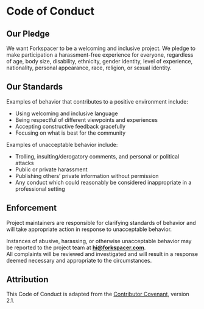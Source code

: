 # Code of Conduct

## Our Pledge
We want Forkspacer to be a welcoming and inclusive project. We pledge to make participation a harassment-free experience for everyone, regardless of age, body size, disability, ethnicity, gender identity, level of experience, nationality, personal appearance, race, religion, or sexual identity.

## Our Standards
Examples of behavior that contributes to a positive environment include:
- Using welcoming and inclusive language
- Being respectful of different viewpoints and experiences
- Accepting constructive feedback gracefully
- Focusing on what is best for the community

Examples of unacceptable behavior include:
- Trolling, insulting/derogatory comments, and personal or political attacks
- Public or private harassment
- Publishing others’ private information without permission
- Any conduct which could reasonably be considered inappropriate in a professional setting

## Enforcement
Project maintainers are responsible for clarifying standards of behavior and will take appropriate action in response to unacceptable behavior.

Instances of abusive, harassing, or otherwise unacceptable behavior may be reported to the project team at **hi@forkspacer.com**.  
All complaints will be reviewed and investigated and will result in a response deemed necessary and appropriate to the circumstances.

## Attribution
This Code of Conduct is adapted from the [Contributor Covenant](https://www.contributor-covenant.org/), version 2.1.
